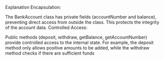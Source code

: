 Explanation
Encapsulation:

The BankAccount class has private fields (accountNumber and balance), preventing direct access from outside the class. This protects the integrity of the account data.
Controlled Access:

Public methods (deposit, withdraw, getBalance, getAccountNumber) provide controlled access to the internal state. For example, the deposit method only allows positive amounts to be added, while the withdraw method checks if there are sufficient funds
